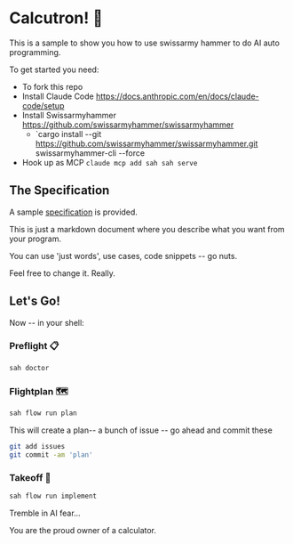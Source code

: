 # Calcutron! 🤖

This is a sample to show you how to use swissarmy hammer to do AI auto programming.

To get started you need:

- To fork this repo
- Install Claude Code https://docs.anthropic.com/en/docs/claude-code/setup
- Install Swissarmyhammer <https://github.com/swissarmyhammer/swissarmyhammer>
  - `cargo install --git https://github.com/swissarmyhammer/swissarmyhammer.git swissarmyhammer-cli --force
- Hook up as MCP `claude mcp add sah sah serve`

## The Specification

A sample [specification](./specification/index.md) is provided.

This is just a markdown document where you describe what you want from your program.

You can use 'just words', use cases, code snippets -- go nuts.

Feel free to change it. Really.

## Let's Go!

Now -- in your shell:

### Preflight 📋 
```bash
sah doctor
```

### Flightplan 🗺️
```bash
sah flow run plan
```

This will create a plan-- a bunch of issue -- go ahead and commit these

```bash
git add issues
git commit -am 'plan'
```

### Takeoff 🛫

```bash
sah flow run implement
```

Tremble in AI fear...

You are the proud owner of a calculator.
